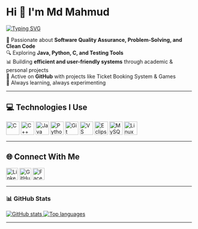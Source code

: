 Hi 👋 I'm Md Mahmud  
=====================================================================

<a href="https://git.io/typing-svg">
  <img src="https://readme-typing-svg.demolab.com?font=Fira+Code&size=25&pause=1000&color=00C853&width=435&lines=🚀+Code.;🛠️+Test.;📚+Learn.;💡+Grow." alt="Typing SVG" />
</a>

🌱 Passionate about **Software Quality Assurance, Problem-Solving, and Clean Code**  
🔍 Exploring **Java, Python, C, and Testing Tools**  
📊 Building **efficient and user-friendly systems** through academic & personal projects  
📂 Active on **GitHub** with projects like Ticket Booking System & Games  
🚀 Always learning, always experimenting

---

## 💻 Technologies I Use

<p align="left">
<a href="https://docs.microsoft.com/en-us/cpp/" target="_blank"><img src="https://raw.githubusercontent.com/danielcranney/readme-generator/main/public/icons/skills/c-colored.svg" width="36" height="36" alt="C" title="C"/></a>
<a href="https://isocpp.org/" target="_blank"><img src="https://raw.githubusercontent.com/danielcranney/readme-generator/main/public/icons/skills/cplusplus-colored.svg" width="36" height="36" alt="C++" title="C++"/></a>
<a href="https://www.java.com/" target="_blank"><img src="https://raw.githubusercontent.com/danielcranney/readme-generator/main/public/icons/skills/java-colored.svg" width="36" height="36" alt="Java" title="Java"/></a>
<a href="https://www.python.org/" target="_blank"><img src="https://raw.githubusercontent.com/danielcranney/readme-generator/main/public/icons/skills/python-colored.svg" width="36" height="36" alt="Python" title="Python"/></a>
<a href="https://git-scm.com/" target="_blank"><img src="https://raw.githubusercontent.com/danielcranney/readme-generator/main/public/icons/skills/git-colored.svg" width="36" height="36" alt="Git" title="Git"/></a>
<a href="https://code.visualstudio.com/" target="_blank"><img src="https://raw.githubusercontent.com/danielcranney/readme-generator/main/public/icons/skills/visualstudiocode-colored.svg" width="36" height="36" alt="VS Code" title="VS Code"/></a>
<a href="https://www.eclipse.org/" target="_blank"><img src="https://raw.githubusercontent.com/danielcranney/readme-generator/main/public/icons/skills/eclipse-colored.svg" width="36" height="36" alt="Eclipse" title="Eclipse"/></a>
<a href="https://www.mysql.com/" target="_blank"><img src="https://raw.githubusercontent.com/danielcranney/readme-generator/main/public/icons/skills/mysql-colored.svg" width="36" height="36" alt="MySQL" title="MySQL"/></a>
<a href="https://www.linux.org/" target="_blank"><img src="https://raw.githubusercontent.com/danielcranney/readme-generator/main/public/icons/skills/linux-colored.svg" width="36" height="36" alt="Linux" title="Linux"/></a>
</p>

---

## 🌐 Connect With Me

<p align="left">
<a href="https://www.linkedin.com/in/mahmudmd271" target="_blank"><img src="https://raw.githubusercontent.com/danielcranney/readme-generator/main/public/icons/socials/linkedin.svg" width="32" height="32" alt="LinkedIn"/></a>
<a href="https://github.com/mahmudmd271" target="_blank"><img src="https://raw.githubusercontent.com/danielcranney/readme-generator/main/public/icons/socials/github.svg" width="32" height="32" alt="GitHub"/></a>
<a href="https://www.facebook.com/mahmudmd271" target="_blank"><img src="https://raw.githubusercontent.com/danielcranney/readme-generator/main/public/icons/socials/facebook.svg" width="32" height="32" alt="Facebook"/></a>
</p>

---

### 📊 GitHub Stats

<a href="https://github.com/mahmudmd271">
  <img src="https://github-readme-stats.vercel.app/api?username=mahmudmd271&show_icons=true&count_private=true&title_color=00C853&text_color=ffffff&icon_color=00C853&bg_color=1c1917&hide_border=true" alt="GitHub stats" />
</a>

<a href="https://github.com/mahmudmd271">
  <img src="https://github-readme-stats.vercel.app/api/top-langs/?username=mahmudmd271&layout=compact&title_color=00C853&text_color=ffffff&bg_color=1c1917&hide_border=true" alt="Top languages" />
</a>

---

<!-- Made with ❤️ for coding and testing -->
